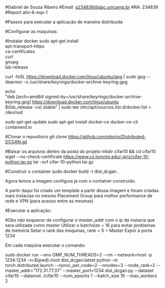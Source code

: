 #Gabriel de Souza Ribeiro
#Email: g234836@dac.unicamp.br
#RA: 234836
#Report ativ-6-exp-1

#Passos para executar a aplicação de maneira distribuida

#Configurar as maquinas:

#Instalar docker 
sudo apt-get install \
    apt-transport-https \
    ca-certificates \
    curl \
    gnupg \
    lsb-release

 curl -fsSL https://download.docker.com/linux/ubuntu/gpg | sudo gpg --dearmor -o /usr/share/keyrings/docker-archive-keyring.gpg

echo \
  "deb [arch=amd64 signed-by=/usr/share/keyrings/docker-archive-keyring.gpg] https://download.docker.com/linux/ubuntu \
  $(lsb_release -cs) stable" | sudo tee /etc/apt/sources.list.d/docker.list > /dev/null

sudo apt-get update
sudo apt-get install docker-ce docker-ce-cli containerd.io

#Clonar o repositorio
git clone https://github.com/eborin/Distributed-DCGAN.git

#Baixar os arquivos dentro da posta do projeto
mkdir cifar10 && cd cifar10
wget --no-check-certificate https://www.cs.toronto.edu/~kriz/cifar-10-python.tar.gz
tar -xvf cifar-10-python.tar.gz

#Construir o container
sudo docker build -t dist_dcgan .

Agora temos a imagem configura ja com o container construido.

A partir daqui foi criado um template a partir dessa imagem e foram criadas mais instacias no mesmo Placement Group para melhor performance de rede e VPN (para acesso entre as mesmas)

#Executar a aplicação:

#Obs não esquecer de configurar o master_addr com o ip da instacia que sera utilizada como master
Utilizar o batchsize = 16 para evitar problemas de memória
Setar o rank das maquinas, rank = 0 = Master
Expor a porta 1234

Em cada maquina executar o comando:

sudo docker run --env OMP_NUM_THREADS=2 --rm --network=host -p 1234:1234 -v=$(pwd):/root dist_dcgan:latest python -m torch.distributed.launch --nproc_per_node=2 --nnodes=3 --node_rank=2 --master_addr="172.31.77.37" --master_port=1234 dist_dcgan.py --dataset cifar10 --dataroot ./cifar10 --num_epochs 1 --batch_size 16 --max_workers 2